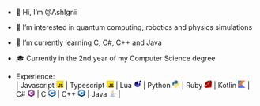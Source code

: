 - 👋 Hi, I’m @AshIgnii
- 👀 I’m interested in quantum computing, robotics and physics simulations
- 🌱 I’m currently learning C, C#, C++ and Java 
- 🎓 Currently in the 2nd year of my Computer Science degree

- Experience: <br>
      |
      Javascript [<img src="./icons/js.png" width=15 height=15>](https://wikipedia.org/wiki/JavaScript) |
      Typescript [<img src="./icons/js.png" width=15 height=15>](https://www.typescriptlang.org/) |
      Lua [<img src="./icons/lua.png" width=15 height=15>](https://www.lua.org/) |
      Python [<img src="./icons/python.png" width=15 height=15>](https://www.python.org/) |
      Ruby [<img src="./icons/ruby.png" width=15 height=15>](https://ruby-lang.org) |
      Kotlin [<img src="./icons/kotlin.png" width=15 height=15>](https://kotlinlang.org/) |
      C# [<img src="./icons/csharp.png" width=15 height=15>](https://wikipedia.org/wiki/C_Sharp) |
      C [<img src="./icons/c.png" width=15 height=15>](https://en.wikipedia.org/wiki/C_(programming_language)) |
      C++ [<img src="./icons/cplusplus.png" width=15 height=15>](https://wikipedia.org/wiki/C%2B%2B) |
      Java [<img src="./icons/java.png" width=15 height=15>](https://www.java.com/) |
  
[//]: <> (<img src="https://raw.githubusercontent.com/AshIgnii/AshIgnii/main/main.svg"/>)

  	
